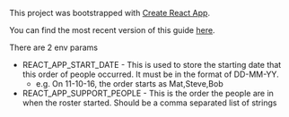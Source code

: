 This project was bootstrapped with [Create React App](https://github.com/facebookincubator/create-react-app).

You can find the most recent version of this guide [here](https://github.com/facebookincubator/create-react-app/blob/master/packages/react-scripts/template/README.md).

There are 2 env params
* REACT_APP_START_DATE - This is used to store the starting date that this order of people occurred. It must be in the format of DD-MM-YY.
    * e.g. On 11-10-16, the order starts as Mat,Steve,Bob
* REACT_APP_SUPPORT_PEOPLE - This is the order the people are in when the roster started. Should be a comma separated list of strings